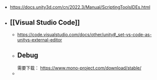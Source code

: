 - https://docs.unity3d.com/cn/2022.3/Manual/ScriptingToolsIDEs.html
- ## [[Visual Studio Code]]
	- https://code.visualstudio.com/docs/other/unity#_set-vs-code-as-unitys-external-editor
	- ## Debug 
	  需要下载：
	  https://www.mono-project.com/download/stable/
	-
